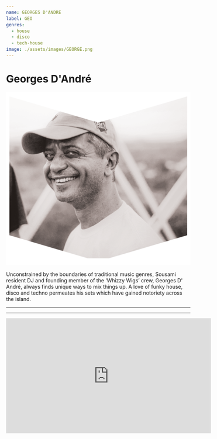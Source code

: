 ```yaml
---
name: GEORGES D'ANDRE
label: GEO
genres:
  - house
  - disco
  - tech-house
image: ./assets/images/GEORGE.png
---
```


# Georges D'André

![](./assets/images/GEORGE.png)

Unconstrained by the boundaries of traditional music genres, Sousami resident DJ and founding member of the ‘Whizzy Wigs’ crew, Georges D' André, always finds unique ways to mix things up. A love of funky house, disco and techno permeates his sets which have gained notoriety across the island.

---



---

<iframe width="560" height="315" src="https://www.youtube.com/embed/_RCxn_-7Nvs" frameborder="0" allow="accelerometer; autoplay; encrypted-media; gyroscope; picture-in-picture" allowfullscreen></iframe>
